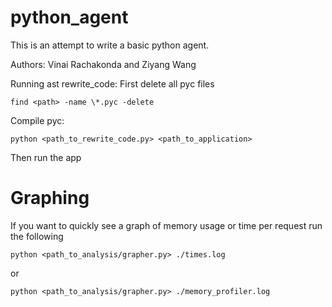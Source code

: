 # python_agent

This is an attempt to write a basic python agent.

Authors: Vinai Rachakonda and Ziyang Wang

Running ast rewrite_code:
First delete all pyc files
```
find <path> -name \*.pyc -delete
```
Compile pyc:
```
python <path_to_rewrite_code.py> <path_to_application>
```
Then run the app

# Graphing

If you want to quickly see a graph of memory usage or time per request run the following

```
python <path_to_analysis/grapher.py> ./times.log
```
or
```
python <path_to_analysis/grapher.py> ./memory_profiler.log
```